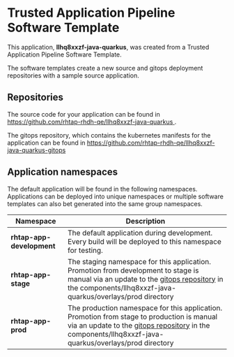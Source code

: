 # Trusted Application Pipeline Software Template

This application, **llhq8xxzf-java-quarkus**, was created from a Trusted Application Pipeline Software Template.

The software templates create a new source and gitops deployment repositories with a sample source application. 

## Repositories

The source code for your application can be found in [https://github.com/rhtap-rhdh-qe/llhq8xxzf-java-quarkus ](https://github.com/rhtap-rhdh-qe/llhq8xxzf-java-quarkus ).
 
The gitops repository, which contains the kubernetes manifests for the application can be found in 
[https://github.com/rhtap-rhdh-qe/llhq8xxzf-java-quarkus-gitops ](https://github.com/rhtap-rhdh-qe/llhq8xxzf-java-quarkus-gitops ) 

## Application namespaces 

The default application will be found in the following namespaces. Applications can be deployed into unique namespaces or multiple software templates can also bet generated into the same group namespaces.  

|  Namespace   |  Description   |  
| -------- | -------- |   
| **rhtap-app-development** | The default application during development. Every build will be deployed to this namespace for testing. | 
| **rhtap-app-stage** | The staging namespace for this application. Promotion from development to stage is manual via an update to the [gitops repository](https://github.com/rhtap-rhdh-qe/llhq8xxzf-java-quarkus-gitops ) in the components/llhq8xxzf-java-quarkus/overlays/prod directory |  
| **rhtap-app-prod** | The production namespace for this application. Promotion from stage to production is manual via an update to the [gitops repository](https://github.com/rhtap-rhdh-qe/llhq8xxzf-java-quarkus-gitops ) in the components/llhq8xxzf-java-quarkus/overlays/prod directory | 